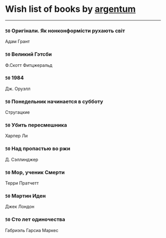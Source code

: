 # Wish list of books by [argentum](https://plus.google.com/+AlexandraPoliakova)
---

### `50` Оригінали. Як нонконформісти рухають світ
Адам Грант

### `50` Великий Гэтсби
Ф.Скотт Фитцжеральд

### `50` 1984
Дж. Оруэлл

### `50` Понедельник начинается в субботу
Стругацкие

### `50` Убить пересмешника
Харпер Ли

### `50` Над пропастью во ржи
Д. Сэллинджер

### `50` Мор, ученик Смерти
Терри Пратчетт

### `50` Мартин Иден
Джек Лондон

### `50` Сто лет одиночества
Габриэль Гарсиа Маркес

